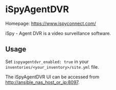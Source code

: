 # iSpyAgentDVR

Homepage: <https://www.ispyconnect.com/>

iSpy - Agent DVR is a video surveillance software.

## Usage

Set `ispyagentdvr_enabled: true` in your `inventories/<your_inventory>/site.yml` file.

The iSpyAgentDVR UI can be accessed from <http://ansible_nas_host_or_ip:8097>.
